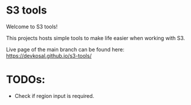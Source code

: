 # S3 tools

Welcome to S3 tools!

This projects hosts simple tools to make life easier when working with S3.

Live page of the main branch can be found here: https://devkosal.github.io/s3-tools/

# TODOs:
- Check if region input is required.
